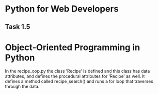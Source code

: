 # Python for Web Developers
## Task 1.5
# Object-Oriented Programming in Python

In the recipe_oop.py the class 'Recipe' is defined and this class has data attributes, and defines the procedural attributes for 'Recipe' as well. It defines a method called recipe_search() and runs a for loop that traverses through the data.
